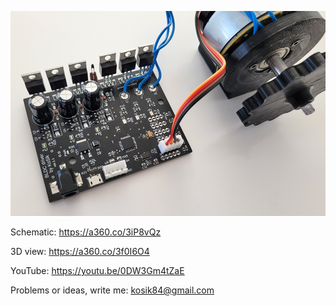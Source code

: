 ![alt text](projectbldc.png)


Schematic: https://a360.co/3iP8vQz

3D view: https://a360.co/3f0I6O4

YouTube: https://youtu.be/0DW3Gm4tZaE


Problems or ideas, write me: kosik84@gmail.com
